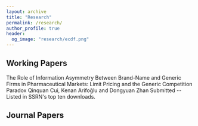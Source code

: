 ```yaml
---
layout: archive
title: "Research"
permalink: /research/
author_profile: true
header:
  og_image: "research/ecdf.png"
---
```


## Working Papers
The Role of Information Asymmetry Between Brand-Name and Generic Firms in Pharmaceutical Markets: Limit Pricing and the Generic Competition Paradox
Qinquan Cui, Kenan Arifoğlu and Dongyuan Zhan
Submitted
-- Listed in SSRN's top ten downloads.

## Journal Papers



<nbsp>


